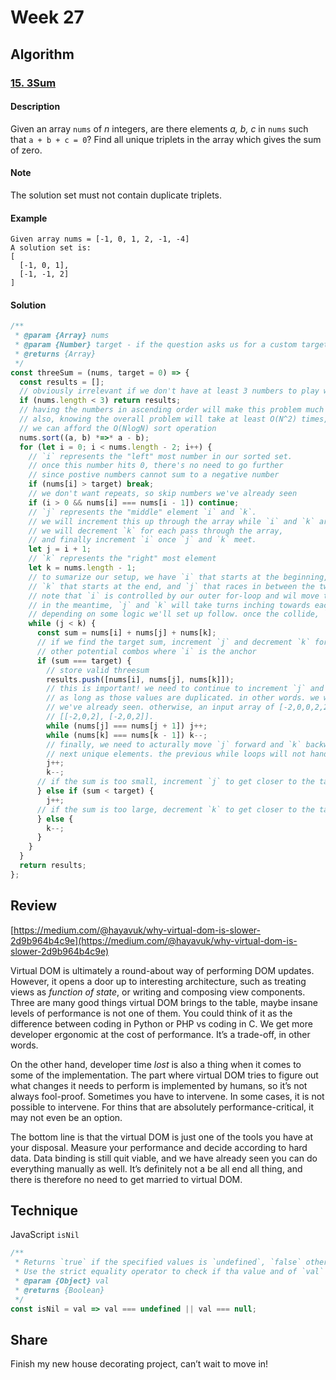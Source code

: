 # Week 27

## Algorithm

### [15. 3Sum](https://leetcode.com/problems/3sum/)

#### Description

Given an array `nums` of *n* integers, are there elements *a, b, c* in `nums` such that `a + b + c = 0`? Find all unique triplets in the array which gives the sum of zero.

#### Note

The solution set must not contain duplicate triplets.

#### Example

```example
Given array nums = [-1, 0, 1, 2, -1, -4]
A solution set is:
[
  [-1, 0, 1],
  [-1, -1, 2]
]
```

#### Solution

```javascript
/**
 * @param {Array} nums
 * @param {Number} target - if the question asks us for a custom target, we can control it here
 * @returns {Array}
 */
const threeSum = (nums, target = 0) => {
  const results = [];
  // obviously irrelevant if we don't have at least 3 numbers to play with!
  if (nums.length < 3) return results;
  // having the numbers in ascending order will make this problem much easier.
  // also, knowing the overall problem will take at least O(N^2) times,
  // we can afford the O(NlogN) sort operation
  nums.sort((a, b) *=>* a - b);
  for (let i = 0; i < nums.length - 2; i++) {
    // `i` represents the "left" most number in our sorted set.
    // once this number hits 0, there's no need to go further
    // since postive numbers cannot sum to a negative number
    if (nums[i] > target) break;
    // we don't want repeats, so skip numbers we've already seen
    if (i > 0 && nums[i] === nums[i - 1]) continue;
    // `j` represents the "middle" element `i` and `k`.
    // we will increment this up through the array while `i` and `k` are anchored to their positions.
    // we will decrement `k` for each pass through the array,
    // and finally increment `i` once `j` and `k` meet.
    let j = i + 1;
    // `k` represents the "right" most element
    let k = nums.length - 1;
    // to sumarize our setup, we have `i` that starts at the beginning,
    // `k` that starts at the end, and `j` that races in between the two.
    // note that `i` is controlled by our outer for-loop and wil move the slowest.
    // in the meantime, `j` and `k` will take turns inching towards each other
    // depending on some logic we'll set up follow. once the collide, `i` will be incremented up and we'll repeat the process.
    while (j < k) {
      const sum = nums[i] + nums[j] + nums[k];
      // if we find the target sum, increment `j` and decrement `k` for
      // other potential combos where `i` is the anchor
      if (sum === target) {
        // store valid threesum
        results.push([nums[i], nums[j], nums[k]]);
        // this is important! we need to continue to increment `j` and decrement `k`
        // as long as those values are duplicated. in other words. we wanna skip values
        // we've already seen. otherwise, an input array of [-2,0,0,2,2] would result in
        // [[-2,0,2], [-2,0,2]].
        while (nums[j] === nums[j + 1]) j++;
        while (nums[k] === nums[k - 1]) k--;
        // finally, we need to acturally move `j` forward and `k` backward to the
        // next unique elements. the previous while loops will not handle this.
        j++;
        k--;
      // if the sum is too small, increment `j` to get closer to the target
      } else if (sum < target) {
        j++;
      // if the sum is too large, decrement `k` to get closer to the target
      } else {
        k--;
      }
    }
  }
  return results;
};
```

## Review

 [https://medium.com/@hayavuk/why-virtual-dom-is-slower-2d9b964b4c9e](https://medium.com/@hayavuk/why-virtual-dom-is-slower-2d9b964b4c9e) 

Virtual DOM is ultimately a round-about way of performing DOM updates. However, it opens a door up to interesting architecture, such as treating views as *function of state*, or writing and composing view components. Three are many good things virtual DOM brings to the table, maybe insane levels of performance is not one of them. You could think of it as the difference between coding in Python or PHP vs coding in C. We get more developer ergonomic at the cost of performance. It’s a trade-off, in other words.

On the other hand, developer time *lost* is also a thing when it comes to some of the implementation. The part where virtual DOM tries to figure out what changes it needs to perform is implemented by humans, so it’s not always fool-proof. Sometimes you have to intervene. In some cases, it is not possible to intervene. For thins that are absolutely performance-critical, it may not even be an option.

The bottom line is that the virtual DOM is just one of the tools you have at your disposal. Measure your performance and decide according to hard data. Data binding is still quit viable, and we have already seen you can do everything manually as well. It’s definitely not a be all end all thing, and there is therefore no need to get married to virtual DOM.

## Technique

JavaScript `isNil`

```javascript
/**
 * Returns `true` if the specified values is `undefined`, `false` otherwise.
 * Use the strict equality operator to check if tha value and of `val` are equal to `null` or `undefined`.
 * @param {Object} val
 * @returns {Boolean}
 */
const isNil = val => val === undefined || val === null;
```

## Share

Finish my new house decorating project, can’t wait to move in!
